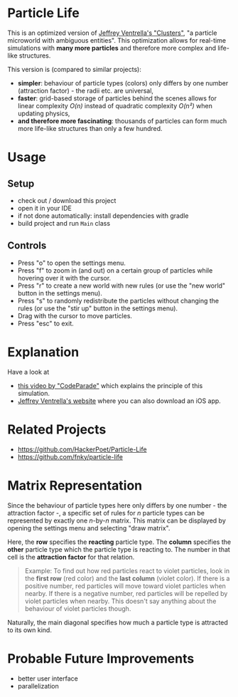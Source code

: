 # Particle Life

This is an optimized version of [Jeffrey Ventrella's "Clusters"](http://www.ventrella.com/Clusters/), "a particle microworld with ambiguous entities".
This optimization allows for real-time simulations with **many more particles** and therefore more complex and life-like structures.

This version is (compared to similar projects):
- **simpler**: behaviour of particle types (colors) only differs by one number (attraction factor) - the radii etc. are universal,
- **faster**: grid-based storage of particles behind the scenes allows for linear complexity *O(n)* instead of quadratic complexity *O(n²)* when updating physics,
- **and therefore more fascinating**: thousands of particles can form much more life-like structures than only a few hundred.

# Usage

## Setup
- check out / download this project
- open it in your IDE
- if not done automatically: install dependencies with gradle
- build project and run `Main` class

## Controls
- Press "o" to open the settings menu.
- Press "f" to zoom in (and out) on a certain group of particles while hovering over it with the cursor.
- Press "r" to create a new world with new rules (or use the "new world" button in the settings menu).
- Press "s" to randomly redistribute the particles without changing the rules (or use the "stir up" button in the settings menu).
- Drag with the cursor to move particles.
- Press "esc" to exit.

# Explanation

Have a look at
- [this video by "CodeParade"](https://www.youtube.com/watch?v=Z_zmZ23grXE) which explains the principle of this simulation.
- [Jeffrey Ventrella's website](http://www.ventrella.com/Clusters/) where you can also download an iOS app.

# Related Projects

- https://github.com/HackerPoet/Particle-Life
- https://github.com/fnky/particle-life

# Matrix Representation

Since the behaviour of particle types here only differs by one number - the attraction factor -, a specific set of rules for *n* particle types can be represented by exactly one *n*-by-*n* matrix. This matrix can be displayed by opening the settings menu and selecting "draw matrix".

Here, the **row** specifies the **reacting** particle type. The **column** specifies the **other** particle type which the particle type is reacting to. The number in that cell is the **attraction factor** for that relation.

> Example: To find out how red particles react to violet particles, look in the **first row** (red color) and the **last column** (violet color). If there is a positive number, red particles will move toward violet particles when nearby. If there is a negative number, red particles will be repelled by violet particles when nearby.
> This doesn't say anything about the behaviour of violet particles though.

Naturally, the main diagonal specifies how much a particle type is attracted to its own kind.

# Probable Future Improvements

- better user interface
- parallelization
